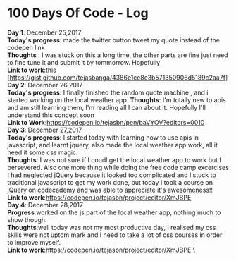 # 100 Days Of Code - Log
**Day 1**: December 25,2017\
**Today's progress**: made the twitter button tweet my quote instead of the codepen link\
**Thoughts** : I was stuck on this a long time, the other parts are fine just need to fine tune it and submit it by tommorrow. Hopefully <br/> 
**Link to work**:this [https://gist.github.com/tejasbanga/4386e1cc8c3b571350906d5189c2aa7f]  \
**Day 2**: December 26,2017\
**Today's progress**: I finally finished the random quote machine , and i started working on the local weather app.
**Thoughts**: I'm totally new to apis and am still learning them, I'm reading all I can about it. Hopefully I'll understand this concept soon <br/>
**Link to Work**:https://codepen.io/tejasbn/pen/baVYOV?editors=0010  \
**Day 3**: December 27,2017 \
**Today's progress**: I started today with learning how to use apis in javascript, and learnt jquery, also made the local weather app work, all it need it some css magic. \
**Thoughts**: I was not sure if I coudl get the local weather app to work but I persevered. Also one more thing while doing the free code camp excercises I had neglected jQuery because it looked too complicated and I stuck to traditional javascript to get my work done, but today I took a course on jQuery on codecademy and was able to appreciate it's awesomeness!!<br/>
**Link to work**:https://codepen.io/tejasbn/project/editor/XmJBPE   \
**Day 4**: December 28,2017 \
**Progress**:worked on the js part of the local weather app, nothing much to show though. \
**Thoughts**:well today was not my most productive day, I realised my css skills were not uptom mark and I need to take a lot of css courses in order to improve myself. <br/>
**Link to work**:https://codepen.io/tejasbn/project/editor/XmJBPE   \
